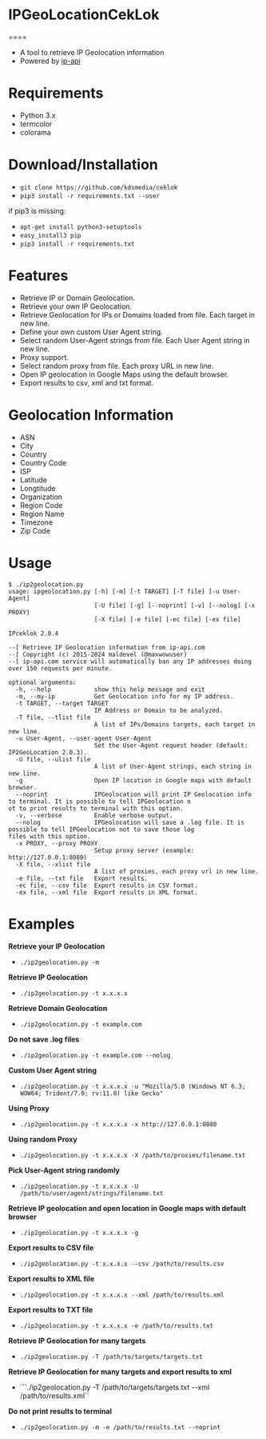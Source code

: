 # IPGeoLocationCekLok
====
* A tool to retrieve IP Geolocation information
* Powered by [ip-api](http://ip-api.com/docs/)


Requirements
=====
* Python 3.x
* termcolor
* colorama


Download/Installation
====
* ```git clone https://github.com/kdsmedia/ceklok```
* ```pip3 install -r requirements.txt --user```

if pip3 is missing:
* ```apt-get install python3-setuptools```
* ```easy_install3 pip```
* ```pip3 install -r requirements.txt```


Features
====
* Retrieve IP or Domain Geolocation.
* Retrieve your own IP Geolocation.
* Retrieve Geolocation for IPs or Domains loaded from file. Each target in new line.
* Define your own custom User Agent string.
* Select random User-Agent strings from file. Each User Agent string in new line.
* Proxy support.
* Select random proxy from file. Each proxy URL in new line.
* Open IP geolocation in Google Maps using the default browser.
* Export results to csv, xml and txt format.


Geolocation Information
====
* ASN
* City
* Country
* Country Code
* ISP
* Latitude
* Longtitude
* Organization
* Region Code
* Region Name
* Timezone
* Zip Code


Usage
====
```
$ ./ip2geolocation.py
usage: ipgeolocation.py [-h] [-m] [-t TARGET] [-T file] [-u User-Agent]
                        [-U file] [-g] [--noprint] [-v] [--nolog] [-x PROXY]
                        [-X file] [-e file] [-ec file] [-ex file]

IPceklok 2.0.4

--[ Retrieve IP Geolocation information from ip-api.com
--[ Copyright (c) 2015-2024 maldevel (@maxwowuser)
--[ ip-api.com service will automatically ban any IP addresses doing over 150 requests per minute.

optional arguments:
  -h, --help            show this help message and exit
  -m, --my-ip           Get Geolocation info for my IP address.
  -t TARGET, --target TARGET
                        IP Address or Domain to be analyzed.
  -T file, --tlist file
                        A list of IPs/Domains targets, each target in new line.
  -u User-Agent, --user-agent User-Agent
                        Set the User-Agent request header (default: IP2GeoLocation 2.0.3).
  -U file, --ulist file
                        A list of User-Agent strings, each string in new line.
  -g                    Open IP location in Google maps with default browser.
  --noprint             IPGeolocation will print IP Geolocation info to terminal. It is possible to tell IPGeolocation n
ot to print results to terminal with this option.
  -v, --verbose         Enable verbose output.
  --nolog               IPGeolocation will save a .log file. It is possible to tell IPGeolocation not to save those log
files with this option.
  -x PROXY, --proxy PROXY
                        Setup proxy server (example: http://127.0.0.1:8080)
  -X file, --xlist file
                        A list of proxies, each proxy url in new line.
  -e file, --txt file   Export results.
  -ec file, --csv file  Export results in CSV format.
  -ex file, --xml file  Export results in XML format.
```
  

Examples
====
**Retrieve your IP Geolocation**
* ```./ip2geolocation.py -m```

**Retrieve IP Geolocation**
* ```./ip2geolocation.py -t x.x.x.x```

**Retrieve Domain Geolocation**
* ```./ip2geolocation.py -t example.com```

**Do not save .log files**
* ```./ip2geolocation.py -t example.com --nolog```

**Custom User Agent string** 
* ```./ip2geolocation.py -t x.x.x.x -u "Mozilla/5.0 (Windows NT 6.3; WOW64; Trident/7.0; rv:11.0) like Gecko"```

**Using Proxy**
* ```./ip2geolocation.py -t x.x.x.x -x http://127.0.0.1:8080```

**Using random Proxy**
* ```./ip2geolocation.py -t x.x.x.x -X /path/to/proxies/filename.txt```

**Pick User-Agent string randomly**
* ```./ip2geolocation.py -t x.x.x.x -U /path/to/user/agent/strings/filename.txt```

**Retrieve IP geolocation and open location in Google maps with default browser**
* ```./ip2geolocation.py -t x.x.x.x -g```

**Export results to CSV file**
* ```./ip2geolocation.py -t x.x.x.x --csv /path/to/results.csv```

**Export results to XML file**
* ```./ip2geolocation.py -t x.x.x.x --xml /path/to/results.xml```

**Export results to TXT file**
* ```./ip2geolocation.py -t x.x.x.x -e /path/to/results.txt```

**Retrieve IP Geolocation for many targets**
* ```./ip2geolocation.py -T /path/to/targets/targets.txt```

**Retrieve IP Geolocation for many targets and export results to xml**
* ```./ip2geolocation.py -T /path/to/targets/targets.txt --xml /path/to/results.xml``

**Do not print results to terminal**
* ```./ip2geolocation.py -m -e /path/to/results.txt --noprint ```
